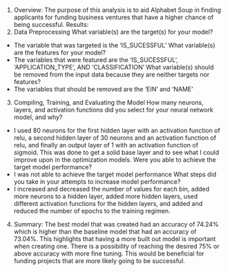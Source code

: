1. Overview:  The purpose of this analysis is to aid Alphabet Soup in finding applicants for funding business ventures that have a higher chance of being successful. 
Results: 
2. Data Preprocessing
What variable(s) are the target(s) for your model?
* The variable that was targeted is the ‘IS_SUCESSFUL’
What variable(s) are the features for your model?
* The variables that were featured are the ‘IS_SUCESSFUL’, ‘APPLICATION_TYPE’, AND ‘CLASSIFICATION’
What variable(s) should be removed from the input data because they are neither targets nor features?
* The variables that should be removed are the ‘EIN’ and ‘NAME’
3. Compiling, Training, and Evaluating the Model
How many neurons, layers, and activation functions did you select for your neural network model, and why?
* I used 80 neurons for the first hidden layer with an activation function of relu, a second hidden layer of 30 neurons and an activation function of relu, and finally an output layer of 1 with an activation function of sigmoid. This was done to get a solid base layer and to see what I could improve upon in the optimization models.
Were you able to achieve the target model performance?
* I was not able to achieve the target model performance
What steps did you take in your attempts to increase model performance?
* I increased and decreased the number of values for each bin, added more neurons to a hidden layer, added more hidden layers, used different activation functions for the hidden layers, and added and reduced the number of epochs to the training regimen. 
4. Summary: The best model that was created had an accuracy of 74.24% which is higher than the baseline model that had an accuracy of 73.04%. This highlights that having a more built out model is important when creating one. There is a possibility of reaching the desired 75% or above accuracy with more fine tuning. This would be beneficial for funding projects that are more likely going to be successful.